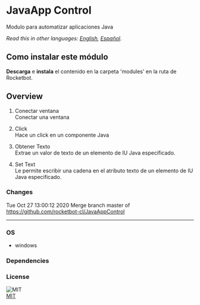 # JavaApp Control
  
Modulo para automatizar aplicaciones Java  

*Read this in other languages: [English](README.md), [Español](README.es.md).*

## Como instalar este módulo
  
__Descarga__ e __instala__ el contenido en la carpeta 'modules' en la ruta de Rocketbot.  



## Overview


1. Conectar ventana  
Conectar una ventana

2. Click  
Hace un click en un componente Java

3. Obtener Texto  
Extrae un valor de texto de un elemento de IU Java especificado.

4. Set Text  
Le permite escribir una cadena en el atributo texto de un elemento de IU Java especificado.  



### Changes
Tue Oct 27 13:00:12 2020  Merge branch master of https://github.com/rocketbot-cl/JavaAppControl

----
### OS

- windows

### Dependencies

### License
  
![MIT](https://camo.githubusercontent.com/107590fac8cbd65071396bb4d04040f76cde5bde/687474703a2f2f696d672e736869656c64732e696f2f3a6c6963656e73652d6d69742d626c75652e7376673f7374796c653d666c61742d737175617265)  
[MIT](http://opensource.org/licenses/mit-license.ph)